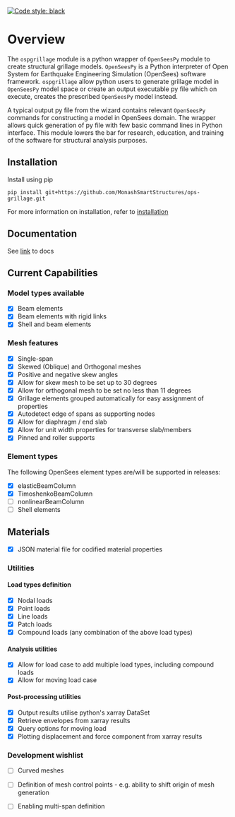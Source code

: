 [![Code style: black](https://img.shields.io/badge/code%20style-black-000000.svg)](https://github.com/psf/black)

# Overview

The `ospgrillage` module is a python wrapper of ```OpenSeesPy``` module  to create structural grillage models. ```OpenSeesPy``` 
is a Python interpreter of Open System for Earthquake Engineering Simulation (OpenSees) software framework.
`ospgrillage` allow python users to generate grillage model in ```OpenSeesPy``` model space or create an output executable py file 
which on execute, creates the prescribed ```OpenSeesPy``` model instead.

A typical output py file from the wizard contains relevant ```OpenSeesPy``` commands for constructing a 
model in OpenSees domain. The wrapper allows quick generation of py file with few basic command lines in Python 
interface. This module lowers the bar for research, education, and training of the software for structural
analysis purposes.

## Installation

Install using pip

    pip install git+https://github.com/MonashSmartStructures/ops-grillage.git

    
For more information on installation, refer to [installation](https://monashsmartstructures.github.io/ospgrillage/rst/Installation.html)


## Documentation

See [link](https://monashsmartstructures.github.io/ospgrillage/index.html) to docs

## Current Capabilities

### Model types available
- [x] Beam elements
- [x] Beam elements with rigid links
- [x] Shell and beam elements

### Mesh features
- [x] Single-span
- [x] Skewed (Oblique) and Orthogonal meshes
- [x] Positive and negative skew angles
- [x] Allow for skew mesh to be set up to 30 degrees
- [x] Allow for orthogonal mesh to be set no less than 11 degrees
- [x] Grillage elements grouped automatically for easy assignment of properties
- [x] Autodetect edge of spans as supporting nodes
- [x] Allow for diaphragm / end slab
- [x] Allow for unit width properties for transverse slab/members
- [x] Pinned and roller supports

### Element types
The following OpenSees element types are/will be supported in releases:
- [x] elasticBeamColumn
- [x] TimoshenkoBeamColumn  
- [ ] nonlinearBeamColumn
- [ ] Shell elements

## Materials
- [x] JSON material file for codified material properties


### Utilities
#### Load types definition
- [x] Nodal loads
- [x] Point loads
- [x] Line loads
- [x] Patch loads
- [x] Compound loads (any combination of the above load types) 

#### Analysis utilities
- [x] Allow for load case to add multiple load types, including compound loads
- [x] Allow for moving load case

#### Post-processing utilities
- [x] Output results utilise python's xarray DataSet
- [x] Retrieve envelopes from xarray results
- [x] Query options for moving load 
- [x] Plotting displacement and force component from xarray results

### Development wishlist
- [ ] Curved meshes
- [ ] Definition of mesh control points - e.g. ability to shift origin of mesh generation
- [ ] Enabling multi-span definition 


